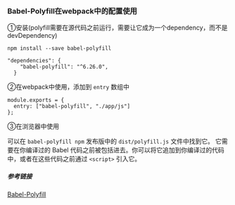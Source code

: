 ### Babel-Polyfill在webpack中的配置使用
①安装(polyfill需要在源代码之前运行，需要让它成为一个dependency，而不是devDependency)
````
npm install --save babel-polyfill
````

````
"dependencies": {
    "babel-polyfill": "^6.26.0",
  }
  ````
②在webpack中使用，添加到 `entry` 数组中
````
module.exports = {
  entry: ["babel-polyfill", "./app/js"]
};
````
③在浏览器中使用

可以在 `babel-polyfill npm` 发布版中的 `dist/polyfill.js` 文件中找到它。 它需要在你编译过的 Babel 代码之前被包括进去。你可以将它追加到你编译过的代码中，或者在这些代码之前通过 `<script>` 引入它。
##### 参考链接
[Babel-Polyfill](https://babeljs.cn/docs/usage/polyfill/)